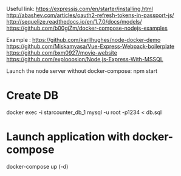 Useful link:
https://expressjs.com/en/starter/installing.html
http://abashev.com/articles/oauth2-refresh-tokens-in-passport-js/
http://sequelize.readthedocs.io/en/1.7.0/docs/models/
https://github.com/b00giZm/docker-compose-nodejs-examples

Example :
https://github.com/karllhughes/node-docker-demo
https://github.com/Miskamyasa/Vue-Express-Webpack-boilerplate
https://github.com/bxm0927/movie-website
https://github.com/explooosion/Node.js-Express-With-MSSQL


Launch the node server without docker-compose:
npm start


# Create DB
docker exec -i starcounter_db_1 mysql -u root -p1234 < db.sql

# Launch application with docker-compose
docker-compose up (-d)
